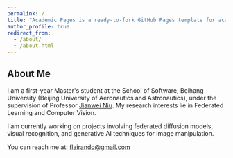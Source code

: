 ```yaml
---
permalink: /
title: "Academic Pages is a ready-to-fork GitHub Pages template for academic personal websites"
author_profile: true
redirect_from: 
  - /about/
  - /about.html
---
```


About Me
------
I am a first-year Master's student at the School of Software, Beihang University (Beijing University of Aeronautics and Astronautics), under the supervision of Professor [Jianwei Niu](https://scholar.google.com/citations?hl=zh-CN&user=KOciOtEAAAAJ).
My research interests lie in Federated Learning and Computer Vision.

I am currently working on projects involving federated diffusion models, visual recognition, and generative AI techniques for image manipulation.

You can reach me at: flairando@gmail.com
